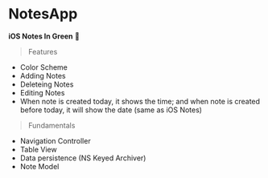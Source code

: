 # NotesApp

**iOS Notes In Green** :green_book:

 > Features
 - Color Scheme
 - Adding Notes
 - Deleteing Notes
 - Editing Notes
 - When note is created today, it shows the time; and when note is created before today, it will show the date (same as iOS Notes)


 > Fundamentals
- Navigation Controller
- Table View
- Data persistence (NS Keyed Archiver)
- Note Model
